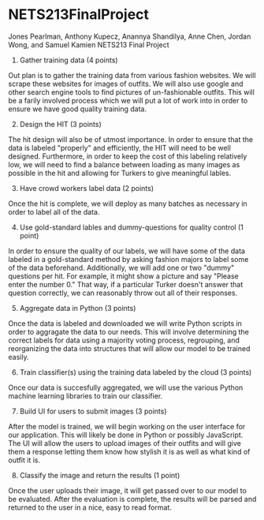 # NETS213FinalProject
Jones Pearlman, Anthony Kupecz, Anannya Shandilya, Anne Chen, Jordan Wong, and Samuel Kamien NETS213 Final Project

1. Gather training data (4 points)

Out plan is to gather the training data from various fashion websites. We will scrape these websites for images of outfits. We will also use google and other search engine tools to find pictures of un-fashionable outfits. This will be a farily involved process which we will put a lot of work into in order to ensure we have good quality training data.

2. Design the HIT (3 points)

The hit design will also be of utmost importance. In order to ensure that the data is labeled "properly" and efficiently, the HIT will need to be well designed. Furthermore, in order to keep the cost of this labeling relatively low, we will need to find a balance between loading as many images as possible in the hit and allowing for Turkers to give meaningful lables.

3. Have crowd workers label data (2 points)

Once the hit is complete, we will deploy as many batches as necessary in order to label all of the data.

4. Use gold-standard lables and dummy-questions for quality control (1 point)

In order to ensure the quality of our labels, we will have some of the data labeled in a gold-standard method by asking fashion majors to label some of the data beforehand. Additionally, we will add one or two "dummy" questions per hit. For example, it might show a picture and say "Please enter the number 0." That way, if a particular Turker doesn't answer that question correctly, we can reasonably throw out all of their responses.

5. Aggregate data in Python (3 points)

Once the data is labeled and downloaded we will write Python scripts in order to aggragate the data to our needs. This will involve determining the correct labels for data using a majority voting process, regrouping, and reorganizing the data into structures that will allow our model to be trained easily.

6. Train classifier(s) using the training data labeled by the cloud (3 points)

Once our data is succesfully aggregated, we will use the various Python machine learning libraries to train our classifier.

7. Build UI for users to submit images (3 points)

After the model is trained, we will begin working on the user interface for our application. This will likely be done in Python or possibly JavaScript. The UI will allow the users to upload images of their outfits and will give them a response letting them know how stylish it is as well as what kind of outfit it is.

8. Classify the image and return the results (1 point)

Once the user uploads their image, it will get passed over to our model to be evaluated. After the evaluation is complete, the results will be parsed and returned to the user in a nice, easy to read format.
